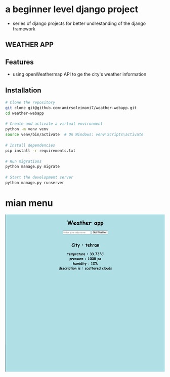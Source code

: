 # a beginner level django project
- series of django projects for better undrestanding of the django framework


## WEATHER APP

## Features
- using openWeathermap API to ge the city's weather information

## Installation 
```bash
# Clone the repository
git clone git@github.com:amirsoleimani7/weather-webapp.git
cd weather-webapp

# Create and activate a virtual environment
python -m venv venv
source venv/bin/activate  # On Windows: venv\Scripts\activate

# Install dependencies
pip install -r requirements.txt

# Run migrations
python manage.py migrate

# Start the development server
python manage.py runserver
```

# mian menu
![screenshot](screenshots/main_page.png)
